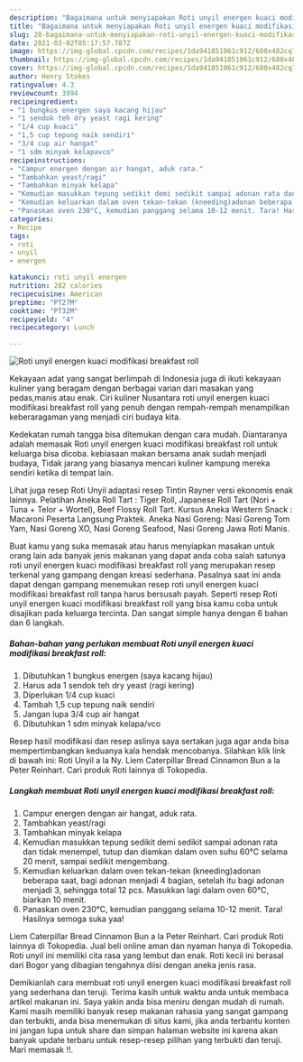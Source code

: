 ```yaml
---
description: "Bagaimana untuk menyiapakan Roti unyil energen kuaci modifikasi breakfast roll minggu ini"
title: "Bagaimana untuk menyiapakan Roti unyil energen kuaci modifikasi breakfast roll minggu ini"
slug: 28-bagaimana-untuk-menyiapakan-roti-unyil-energen-kuaci-modifikasi-breakfast-roll-minggu-ini
date: 2021-03-02T05:17:57.787Z
image: https://img-global.cpcdn.com/recipes/1da941851061c912/680x482cq70/roti-unyil-energen-kuaci-modifikasi-breakfast-roll-foto-resep-utama.jpg
thumbnail: https://img-global.cpcdn.com/recipes/1da941851061c912/680x482cq70/roti-unyil-energen-kuaci-modifikasi-breakfast-roll-foto-resep-utama.jpg
cover: https://img-global.cpcdn.com/recipes/1da941851061c912/680x482cq70/roti-unyil-energen-kuaci-modifikasi-breakfast-roll-foto-resep-utama.jpg
author: Henry Stokes
ratingvalue: 4.3
reviewcount: 3994
recipeingredient:
- "1 bungkus energen saya kacang hijau"
- "1 sendok teh dry yeast ragi kering"
- "1/4 cup kuaci"
- "1,5 cup tepung naik sendiri"
- "3/4 cup air hangat"
- "1 sdm minyak kelapavco"
recipeinstructions:
- "Campur energen dengan air hangat, aduk rata."
- "Tambahkan yeast/ragi"
- "Tambahkan minyak kelapa"
- "Kemudian masukkan tepung sedikit demi sedikit sampai adonan rata dan tidak menempel, tutup dan diamkan dalam oven suhu 60°C selama 20 menit, sampai sedikit mengembang."
- "Kemudian keluarkan dalam oven tekan-tekan (kneeding)adonan beberapa saat, bagi adonan menjadi 4 bagian, setelah itu bagi adonan menjadi 3, sehingga total 12 pcs. Masukkan lagi dalam oven 60°C, biarkan 10 menit."
- "Panaskan oven 230°C, kemudian panggang selama 10-12 menit. Tara! Hasilnya semoga suka yaa!"
categories:
- Recipe
tags:
- roti
- unyil
- energen

katakunci: roti unyil energen 
nutrition: 282 calories
recipecuisine: American
preptime: "PT27M"
cooktime: "PT32M"
recipeyield: "4"
recipecategory: Lunch

---
```



![Roti unyil energen kuaci modifikasi breakfast roll](https://img-global.cpcdn.com/recipes/1da941851061c912/680x482cq70/roti-unyil-energen-kuaci-modifikasi-breakfast-roll-foto-resep-utama.jpg)

Kekayaan adat yang sangat berlimpah di Indonesia juga di ikuti kekayaan kuliner yang beragam dengan berbagai varian dari masakan yang pedas,manis atau enak. Ciri kuliner Nusantara roti unyil energen kuaci modifikasi breakfast roll yang penuh dengan rempah-rempah menampilkan keberaragaman yang menjadi ciri budaya kita.


Kedekatan rumah tangga bisa ditemukan dengan cara mudah. Diantaranya adalah memasak Roti unyil energen kuaci modifikasi breakfast roll untuk keluarga bisa dicoba. kebiasaan makan bersama anak sudah menjadi budaya, Tidak jarang yang biasanya mencari kuliner kampung mereka sendiri ketika di tempat lain.

Lihat juga resep Roti Unyil adaptasi resep Tintin Rayner versi ekonomis enak lainnya. Pelatihan Aneka Roll Tart : Tiger Roll, Japanese Roll Tart (Nori + Tuna + Telor + Wortel), Beef Flossy Roll Tart. Kursus Aneka Western Snack : Macaroni Peserta Langsung Praktek. Aneka Nasi Goreng: Nasi Goreng Tom Yam, Nasi Goreng XO, Nasi Goreng Seafood, Nasi Goreng Jawa Roti Manis.

Buat kamu yang suka memasak atau harus menyiapkan masakan untuk orang lain ada banyak jenis makanan yang dapat anda coba salah satunya roti unyil energen kuaci modifikasi breakfast roll yang merupakan resep terkenal yang gampang dengan kreasi sederhana. Pasalnya saat ini anda dapat dengan gampang menemukan resep roti unyil energen kuaci modifikasi breakfast roll tanpa harus bersusah payah.
Seperti resep Roti unyil energen kuaci modifikasi breakfast roll yang bisa kamu coba untuk disajikan pada keluarga tercinta. Dan sangat simple hanya dengan 6 bahan dan 6 langkah.


<!--inarticleads1-->

##### Bahan-bahan yang perlukan membuat Roti unyil energen kuaci modifikasi breakfast roll:

1. Dibutuhkan 1 bungkus energen (saya kacang hijau)
1. Harus ada 1 sendok teh dry yeast (ragi kering)
1. Diperlukan 1/4 cup kuaci
1. Tambah 1,5 cup tepung naik sendiri
1. Jangan lupa 3/4 cup air hangat
1. Dibutuhkan 1 sdm minyak kelapa/vco


Resep hasil modifikasi dan resep aslinya saya sertakan juga agar anda bisa mempertimbangkan keduanya kala hendak mencobanya. Silahkan klik link di bawah ini: Roti Unyil a la Ny. Liem Caterpillar Bread Cinnamon Bun a la Peter Reinhart. Cari produk Roti lainnya di Tokopedia. 

<!--inarticleads2-->

##### Langkah membuat  Roti unyil energen kuaci modifikasi breakfast roll:

1. Campur energen dengan air hangat, aduk rata.
1. Tambahkan yeast/ragi
1. Tambahkan minyak kelapa
1. Kemudian masukkan tepung sedikit demi sedikit sampai adonan rata dan tidak menempel, tutup dan diamkan dalam oven suhu 60°C selama 20 menit, sampai sedikit mengembang.
1. Kemudian keluarkan dalam oven tekan-tekan (kneeding)adonan beberapa saat, bagi adonan menjadi 4 bagian, setelah itu bagi adonan menjadi 3, sehingga total 12 pcs. Masukkan lagi dalam oven 60°C, biarkan 10 menit.
1. Panaskan oven 230°C, kemudian panggang selama 10-12 menit. Tara! Hasilnya semoga suka yaa!


Liem Caterpillar Bread Cinnamon Bun a la Peter Reinhart. Cari produk Roti lainnya di Tokopedia. Jual beli online aman dan nyaman hanya di Tokopedia. Roti unyil ini memiliki cita rasa yang lembut dan enak. Roti kecil ini berasal dari Bogor yang dibagian tengahnya diisi dengan aneka jenis rasa. 

Demikianlah cara membuat roti unyil energen kuaci modifikasi breakfast roll yang sederhana dan teruji. Terima kasih untuk waktu anda untuk membaca artikel makanan ini. Saya yakin anda bisa meniru dengan mudah di rumah. Kami masih memiliki banyak resep makanan rahasia yang sangat gampang dan terbukti, anda bisa menemukan di situs kami, jika anda terbantu konten ini jangan lupa untuk share dan simpan halaman website ini karena akan banyak update terbaru untuk resep-resep pilihan yang terbukti dan teruji. Mari memasak !!. 
